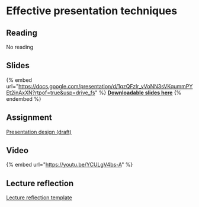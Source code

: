 # Effective presentation techniques

## Reading

No reading

## Slides

{% embed url="https://docs.google.com/presentation/d/1qzQFzlr_vVoNN3sVKqummPYEt2inAxXN?rtpof=true&usp=drive_fs" %}
[**Downloadable slides here**](https://docs.google.com/presentation/d/1qzQFzlr_vVoNN3sVKqummPYEt2inAxXN?rtpof=true\&usp=drive_fs)
{% endembed %}

## Assignment

[Presentation design (draft)](https://docs.google.com/document/d/1fTmvtKzNBjnGroSJUs1yHdVethGdufyw/edit?usp=sharing\&ouid=100179871492576617561\&rtpof=true\&sd=true)

## Video

{% embed url="https://youtu.be/YCULgV4bs-A" %}

## Lecture reflection

[Lecture reflection template](https://docs.google.com/document/d/11uAiomNGC6554iB8lcOOOwid2WjAIGBZ?rtpof=true\&usp=drive_fs)
